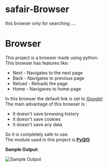 # safair-Browser
this browser only for searching ....


# Browser
This project is a browser made using python.<br>
This browser has features like:
* Next - Navigates to the next page
* Back - Navigates to previous page
* Reload - Reloads the page
* Home - Navigaves to home page<br>

In this browser the default link is set to [Google!](http://google.com)<br>
The main advantage of this browser is :
* It doesn't save browsing history
* It doesn't save cookies<br>
* It doesn't save any data<br>

So it is completely safe to use.<br>
The module used in this project is **[PyQt5](https://pypi.org/project/PyQt5/)**<br>

**Sample Output:**

![Sample Output](/Demo.png)
